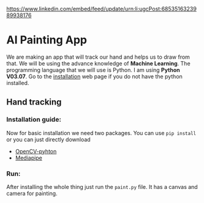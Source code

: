 https://www.linkedin.com/embed/feed/update/urn:li:ugcPost:6853516323989938176
# AI Painting App
We are making an app that will track our hand and helps us to draw from that. We will be using the advance knowledge of **Machine Learning**. The programming language that we will use is Python. I am using **Python V03.07**. Go to the [installation](https://www.python.org/) web page if you do not have the python installed.
## Hand tracking
### Installation guide:
Now for basic installation we need two packages. You can use `pip install` or you can just directly download
* [OpenCV-pyhton](https://pypi.org/project/opencv-python/)
* [Mediapipe](https://pypi.org/project/mediapipe/)
### Run:
After installing the whole thing just run the `paint.py` file. It has a canvas and camera for painting.
